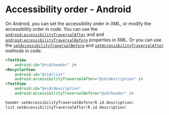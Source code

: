 # Accessibility order - Android

On Android, you can set the accessibility order in XML, or modify the accessibility order in code. You can use the [`android:accessibilityTraversalAfter`](https://developer.android.com/reference/android/view/View#attr_android:accessibilityTraversalAfter) and and [`android:accessibilityTraversalBefore`](https://developer.android.com/reference/android/view/View#attr_android:accessibilityTraversalBefore) properties in XML. Or you can use the [`setAccessibilityTraversalBefore`](https://developer.android.com/reference/android/view/View#setAccessibilityTraversalBefore(int)) and [`setAccessibilityTraversalAfter`](https://developer.android.com/reference/android/view/View#setAccessibilityTraversalAfter(int)) methods in code.

```xml
<TextView
    android:id="@+id/header" />
<RecyclerView
    android:id="@+id/list"
    android:accessibilityTraversalAfter="@id/description" />
<TextView
    android:id="@+id/description"
    android:accessibilityTraversalBefore="@id/header" />
```

```kotlin
header.setAccessibilityTraversalBefore(R.id.description)
list.setAccessibilityTraversalAfter(R.id.description)
```
